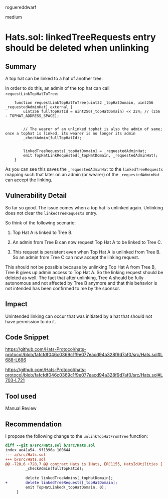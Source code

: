 roguereddwarf

medium

# Hats.sol: linkedTreeRequests entry should be deleted when unlinking

## Summary
A top hat can be linked to a hat of another tree.

In order to do this, an admin of the top hat can call `requestLinkTopHatToTree`:

```solidity
    function requestLinkTopHatToTree(uint32 _topHatDomain, uint256 _requestedAdminHat) external {
        uint256 fullTopHatId = uint256(_topHatDomain) << 224; // (256 - TOPHAT_ADDRESS_SPACE);


        // The wearer of an unlinked tophat is also the admin of same; once a tophat is linked, its wearer is no longer its admin
        _checkAdmin(fullTopHatId);


        linkedTreeRequests[_topHatDomain] = _requestedAdminHat;
        emit TopHatLinkRequested(_topHatDomain, _requestedAdminHat);
    }
```

As you can see this saves the `_requestedAdminHat` to the `linkedTreeRequests` mapping such that later on an admin (or wearer) of the `_requestedAdminHat` can accept the linking.

## Vulnerability Detail
So far so good. The issue comes when a top hat is unlinked again. Unlinking does not clear the `linkedTreeRequests` entry.

So think of the following scenario:

1. Top Hat A is linked to Tree B.

2. An admin from Tree B can now request Top Hat A to be linked to Tree C.

3. This request is persistent even when Top Hat A is unlinked from Tree B. So an admin from Tree C can now accept the linking request.

This should not be possible because by unlinking Top Hat A from Tree B, Tree B gives up admin access to Top Hat A. So the linking request should be deleted as well. The fact that after unlinking, Tree A should be fully autonomous and not affected by Tree B anymore and that this behavior is not intended has been confirmed to me by the sponsor.

## Impact
Unintended linking can occur that was initiated by a hat that should not have permission to do it.

## Code Snippet
https://github.com/Hats-Protocol/hats-protocol/blob/fafcfdf046c0369c1f9e077eacd94a328f9d7af0/src/Hats.sol#L688-L696

https://github.com/Hats-Protocol/hats-protocol/blob/fafcfdf046c0369c1f9e077eacd94a328f9d7af0/src/Hats.sol#L703-L721

## Tool used
Manual Review

## Recommendation
I propose the following change to the `unlinkTopHatFromTree` function:
```diff
diff --git a/src/Hats.sol b/src/Hats.sol
index ae41a54..9f1396a 100644
--- a/src/Hats.sol
+++ b/src/Hats.sol
@@ -728,6 +728,7 @@ contract Hats is IHats, ERC1155, HatsIdUtilities {
         _checkAdmin(fullTopHatId);
 
         delete linkedTreeAdmins[_topHatDomain];
+        delete linkedTreeRequests[_topHatDomain];
         emit TopHatLinked(_topHatDomain, 0);
     }
```